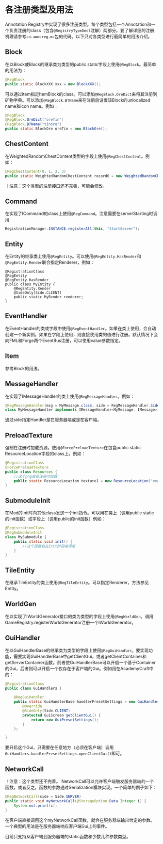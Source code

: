 各注册类型及用法
===
Annotation Registry中实现了很多注册类型。每个类型包括一个Annotation和一个负责注册的class（包含```@RegistryTypeDecl```注解）两部分。要了解详细的注册机理请参考```cn.annoreg.mc```包的代码。以下只对各类型进行最简单的用法介绍。

Block
---
在以Block或Block的继承类为类型的public static字段上使用```@RegBlock```。最简单的用法为：
```java
@RegBlock
public static BlockXXX xxx = new BlockXXX();
```
可以通过item指定ItemBlock的class。可以添加```@RegBlock.OreDict```来将其注册到矿物字典。可以添加```@RegBlock.BTName```来在注册后设置该Block的unlocalized name和icon name。例如：
```java
@RegBlock
@RegBlock.OreDict("oreTin")
@RegBlock.BTName("tinore")
public static BlockOre oreTin = new BlockOre();
```

ChestContent
---
在WeightedRandomChestContent类型的字段上使用```@RegChestContent```。例如：
```java
@RegChestContent(0, 1, 2, 3)
public static WeightedRandomChestContent record0 = new WeightedRandomChestContent(new ItemStack(MyItems.record0), 1, 1, 5);
```
！注意：这个类型的注册接口还不完善，可能会修改。

Command
---
在实现了ICommand的class上使用```@RegCommand```。注意需要在serverStarting时调用
```java
RegistrationManager.INSTANCE.registerAll(this, "StartServer");
```

Entity
---
在Entity的继承类上使用```@RegEntity```。可以使用```@RegEntity.HasRender```和```@RegEntity.Render```联合指定Renderer，例如：
```
@RegistrationClass
@RegEntity
@RegEntity.HasRender
public class MyEntity {
    @RegEntity.Render
    @SideOnly(Side.CLIENT)
    public static MyRender renderer;
}
```

EventHandler
---
在EventHandler的类或字段中使用```@RegEventHandler```。如果在类上使用，会自动创建一个新实例。如果在字段上使用，则直接使用类的值进行注册。默认情况下会向FML和Forge两个EventBus注册，可以使用value参数指定。

Item
---
参考Block的用法。

MessageHandler
---
在实现了IMessageHandler的类上使用```@RegMessageHandler```。例如：
```java
@RegMessageHandler(msg = MyMessage.class, side = RegMessageHandler.Side.CLIENT)
class MyMessageHandler implements IMessageHandler<MyMessage, IMessage> {
```
通过side指定Handler是在服务器端或是在客户端。

PreloadTexture
---
强制在注册时加载资源。使用```@ForcePreloadTexture```在包含public static ResourceLocation字段的class上。例如：
```java
@RegistrationClass
@ForcePreloadTexture
public class Resources {
    //这个png会在注册时加载
    public static ResourceLocation texture1 = new ResourceLocation("example:textures/models/texture1.png");
}
```

SubmoduleInit
---
在Mod的init时向其他class发送一个init指令。可以用在类上（调用public static的init函数）或字段上（调用public的init函数）例如：
```java
@RegistrationClass
@RegSubmoduleInit
class MySubmodule {
    public static void init() {
        //这个函数会在init阶段被调用
    }
}
```

TileEntity
---
在继承TileEntity的类上使用```@RegTileEntity```。可以指定Renderer，方法参见Entity。

WorldGen
---
在以实现了IWorldGenerator接口的类为类型的字段上使用```@RegWorldGen```，调用GameRegistry.registerWorldGenerator注册一个IWorldGenerator。

GuiHandler
---
在以GuiHandlerBase的继承类为类型的字段上使用```@RegGuiHandler```。要实现功能，需要实现GuiHandlerBase中getClientGui，或者getClientContainer和getServerContainer函数。前者使GuiHandlerBase可以开启一个基于Container的Gui，后者则可以开启一个仅存在于客户端的Gui。例如用在AcademyCraft中的：
```java
@RegistrationClass
public class GuiHandlers {
	
	@RegGuiHandler
	public static GuiHandlerBase handlerPresetSettings = new GuiHandlerBase() {
		@Override
		@SideOnly(Side.CLIENT)
		protected GuiScreen getClientGui() {
			return new GuiPresetSettings();
		}
	};

}
```
要开启这个Gui，只需要在任意地方（必须在客户端）调用```GuiHandlers.handlerPresetSettings.openClientGui()```即可。

NetworkCall
---
！注意：这个类型还不完善。
NetworkCall可以允许客户端触发服务器端的一个函数，或者反之。函数的参数通过Serialization模块实现。一个简单的例子如下：
```java
@RegNetworkCall(side = Side.SERVER)
public static void myNetworkCall(@StorageOption.Data Integer i) {
    System.out.print(i);
}
```
在客户端直接调用这个myNetworkCall函数，就会在服务器端输出给定的参数。一个典型的用法是在服务器端响应客户端Gui上的事件。

目前只支持从客户端到服务器端的static函数和少数几种参数类型。